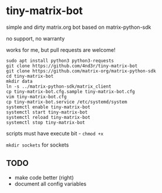# tiny-matrix-bot

simple and dirty matrix.org bot based on matrix-python-sdk

no support, no warranty

works for me, but pull requests are welcome!

```
sudo apt install python3 python3-requests
git clone https://github.com/4nd3r/tiny-matrix-bot
git clone https://github.com/matrix-org/matrix-python-sdk
cd tiny-matrix-bot
mkdir data
ln -s ../matrix-python-sdk/matrix_client
cp tiny-matrix-bot.cfg.sample tiny-matrix-bot.cfg
vim tiny-matrix-bot.cfg
cp tiny-matrix-bot.service /etc/systemd/system
systemctl enable tiny-matrix-bot
systemctl start tiny-matrix-bot
systemctl reload tiny-matrix-bot
systemctl stop tiny-matrix-bot
```

scripts must have execute bit - `chmod +x`

`mkdir sockets` for sockets

## TODO
  * make code better (right)
  * document all config variables
